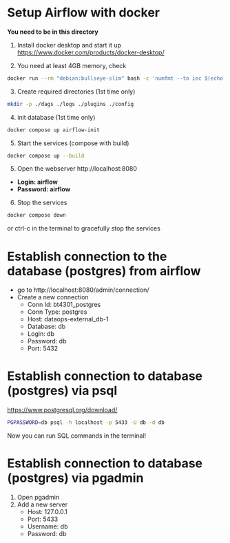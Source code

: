 # Setup Airflow with docker

**You need to be in this directory**

1. Install docker desktop and start it up
https://www.docker.com/products/docker-desktop/

2. You need at least 4GB memory, check
```bash
docker run --rm "debian:bullseye-slim" bash -c 'numfmt --to iec $(echo $(($(getconf _PHYS_PAGES) * $(getconf PAGE_SIZE))))'
```

3. Create required directories (1st time only)
```bash
mkdir -p ./dags ./logs ./plugins ./config
```

4. init database (1st time only)
```bash
docker compose up airflow-init
```
5. Start the services (compose with build)
```bash 
docker compose up --build
```

5. Open the webserver
http://localhost:8080
- **Login: airflow**
- **Password: airflow**

6. Stop the services
```bash
docker compose down
```
or ctrl-c in the terminal to gracefully stop the services

# Establish connection to the database (postgres) from airflow
- go to http://localhost:8080/admin/connection/
- Create a new connection
    - Conn Id: bt4301_postgres
    - Conn Type: postgres
    - Host: dataops-external_db-1
    - Database: db
    - Login: db
    - Password: db
    - Port: 5432

# Establish connection to database (postgres) via psql
https://www.postgresql.org/download/

```bash
PGPASSWORD=db psql -h localhost -p 5433 -U db -d db
```
Now you can run SQL commands in the terminal!

# Establish connection to database (postgres) via pgadmin
1. Open pgadmin
2. Add a new server
    - Host: 127.0.0.1
    - Port: 5433
    - Username: db
    - Password: db

